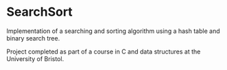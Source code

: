 # SearchSort

Implementation of a searching and sorting algorithm using a hash table and binary search tree. 

Project completed as part of a course in C and data structures at the University of Bristol.
